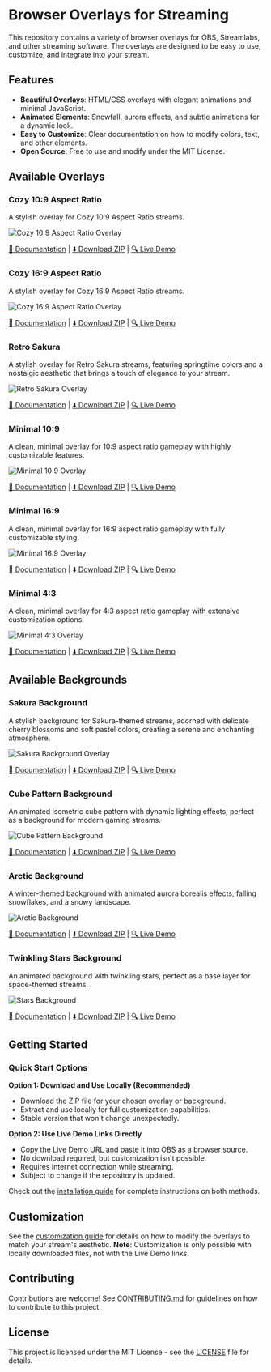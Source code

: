 # Browser Overlays for Streaming

This repository contains a variety of browser overlays for OBS, Streamlabs, and other streaming software. The overlays are designed to be easy to use, customize, and integrate into your stream.

## Features

- **Beautiful Overlays**: HTML/CSS overlays with elegant animations and minimal JavaScript.
- **Animated Elements**: Snowfall, aurora effects, and subtle animations for a dynamic look.
- **Easy to Customize**: Clear documentation on how to modify colors, text, and other elements.
- **Open Source**: Free to use and modify under the MIT License.

## Available Overlays

### Cozy 10:9 Aspect Ratio

A stylish overlay for Cozy 10:9 Aspect Ratio streams.

![Cozy 10:9 Aspect Ratio Overlay](docs/screenshots/cozy-10-9-aspect-ratio.png)

[📄 Documentation](sources/overlays/cozy%2010-9%20aspect%20ratio/overlay-readme.md) | 
[⬇️ Download ZIP](releases/cozy-10-9-aspect-ratio.zip?raw=true) | 
[🔍 Live Demo](https://detekoi.github.io/static-browser-overlays/sources/overlays/cozy%2010-9%20aspect%20ratio/overlay.html)

### Cozy 16:9 Aspect Ratio

A stylish overlay for Cozy 16:9 Aspect Ratio streams.

![Cozy 16:9 Aspect Ratio Overlay](docs/screenshots/cozy-16-9-aspect-ratio.png)

[📄 Documentation](sources/overlays/cozy%2016-9%20aspect%20ratio/overlay-readme.md) | 
[⬇️ Download ZIP](releases/cozy-16-9-aspect-ratio.zip?raw=true) | 
[🔍 Live Demo](https://detekoi.github.io/static-browser-overlays/sources/overlays/cozy%2016-9%20aspect%20ratio/overlay.html)

### Retro Sakura

A stylish overlay for Retro Sakura streams, featuring springtime colors and a nostalgic aesthetic that brings a touch of elegance to your stream.

![Retro Sakura Overlay](docs/screenshots/retro-sakura.png)

[📄 Documentation](sources/overlays/retro-sakura/retro-sakura-readme.md) | 
[⬇️ Download ZIP](releases/retro-sakura.zip?raw=true) | 
[🔍 Live Demo](https://detekoi.github.io/static-browser-overlays/sources/overlays/retro-sakura/retro-sakura.html)

### Minimal 10:9

A clean, minimal overlay for 10:9 aspect ratio gameplay with highly customizable features.

![Minimal 10:9 Overlay](docs/screenshots/minimal-10-9.png)

[📄 Documentation](sources/overlays/minimal-10-9/overlay-readme.md) | 
[⬇️ Download ZIP](releases/minimal-10-9.zip?raw=true) | 
[🔍 Live Demo](https://detekoi.github.io/static-browser-overlays/sources/overlays/minimal-10-9/overlay.html)

### Minimal 16:9

A clean, minimal overlay for 16:9 aspect ratio gameplay with fully customizable styling.

![Minimal 16:9 Overlay](docs/screenshots/minimal-16-9.png)

[📄 Documentation](sources/overlays/minimal-16-9/overlay-readme.md) | 
[⬇️ Download ZIP](releases/minimal-16-9.zip?raw=true) | 
[🔍 Live Demo](https://detekoi.github.io/static-browser-overlays/sources/overlays/minimal-16-9/overlay.html)

### Minimal 4:3

A clean, minimal overlay for 4:3 aspect ratio gameplay with extensive customization options.

![Minimal 4:3 Overlay](docs/screenshots/minimal-4-3.png)

[📄 Documentation](sources/overlays/minimal-4-3/overlay-readme.md) | 
[⬇️ Download ZIP](releases/minimal-4-3.zip?raw=true) | 
[🔍 Live Demo](https://detekoi.github.io/static-browser-overlays/sources/overlays/minimal-4-3/overlay.html)

## Available Backgrounds

### Sakura Background

A stylish background for Sakura-themed streams, adorned with delicate cherry blossoms and soft pastel colors, creating a serene and enchanting atmosphere.

![Sakura Background Overlay](docs/screenshots/sakura-background.png)

[📄 Documentation](sources/backgrounds/sakura-background/sakura-background-readme.md) | 
[⬇️ Download ZIP](releases/sakura-background.zip?raw=true) | 
[🔍 Live Demo](https://detekoi.github.io/static-browser-overlays/sources/backgrounds/sakura-background/sakura-background.html)

### Cube Pattern Background

An animated isometric cube pattern with dynamic lighting effects, perfect as a background for modern gaming streams.

![Cube Pattern Background](docs/screenshots/cube-pattern-background.png)

[📄 Documentation](sources/backgrounds/cube-pattern-background/cube-pattern-background-readme.md) | 
[⬇️ Download ZIP](releases/cube-pattern-background.zip?raw=true) | 
[🔍 Live Demo](https://detekoi.github.io/static-browser-overlays/sources/backgrounds/cube-pattern-background/cube-pattern-background.html)

### Arctic Background

A winter-themed background with animated aurora borealis effects, falling snowflakes, and a snowy landscape.

![Arctic Background](docs/screenshots/arctic-background.png)

[📄 Documentation](sources/backgrounds/arctic-background/arctic-background-readme.md) | 
[⬇️ Download ZIP](releases/arctic-background.zip?raw=true) | 
[🔍 Live Demo](https://detekoi.github.io/static-browser-overlays/sources/backgrounds/arctic-background/arctic-background.html)

### Twinkling Stars Background

An animated background with twinkling stars, perfect as a base layer for space-themed streams.

![Stars Background](docs/screenshots/stars-background.png)

[📄 Documentation](sources/backgrounds/stars-background/stars-background-readme.md) | 
[⬇️ Download ZIP](releases/stars-background.zip?raw=true) | 
[🔍 Live Demo](https://detekoi.github.io/static-browser-overlays/sources/backgrounds/stars-background/stars-background.html)

## Getting Started

### Quick Start Options

**Option 1: Download and Use Locally (Recommended)**
- Download the ZIP file for your chosen overlay or background.
- Extract and use locally for full customization capabilities.
- Stable version that won't change unexpectedly.

**Option 2: Use Live Demo Links Directly**
- Copy the Live Demo URL and paste it into OBS as a browser source.
- No download required, but customization isn't possible.
- Requires internet connection while streaming.
- Subject to change if the repository is updated.

Check out the [installation guide](docs/installation.md) for complete instructions on both methods.

## Customization

See the [customization guide](docs/customization.md) for details on how to modify the overlays to match your stream's aesthetic. 
**Note**: Customization is only possible with locally downloaded files, not with the Live Demo links.

## Contributing

Contributions are welcome! See [CONTRIBUTING.md](CONTRIBUTING.md) for guidelines on how to contribute to this project.

## License

This project is licensed under the MIT License - see the [LICENSE](LICENSE) file for details.
